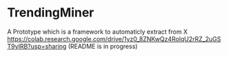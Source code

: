 # TrendingMiner
A Prototype which is a framework to automaticly extract from X
https://colab.research.google.com/drive/1yz0_8ZNKwQz4RolqU2rRZ_2uGST9yIRB?usp=sharing
(README is in progress)


